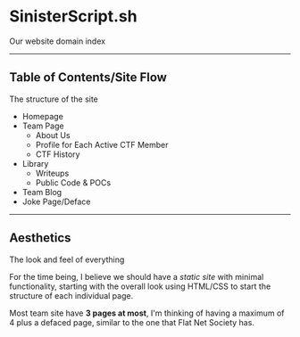 # SinisterScript.sh
Our website domain index

---
## Table of Contents/Site Flow
The structure of the site

- Homepage
- Team Page
    - About Us
    - Profile for Each Active CTF Member
    - CTF History
- Library
    - Writeups
    - Public Code & POCs
- Team Blog
- Joke Page/Deface

---
## Aesthetics
The look and feel of everything

For the time being, I believe we should have a *static site* with minimal functionality, starting with the overall look using HTML/CSS to start the structure of each individual page.

Most team site have **3 pages at most**, I'm thinking of having a maximum of 4 plus a defaced page, similar to the one that Flat Net Society has. 